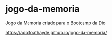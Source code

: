 # jogo-da-memoria
Jogo da Memoria criado para o Bootcamp da Dio

https://adolfoathayde.github.io/jogo-da-memoria/
